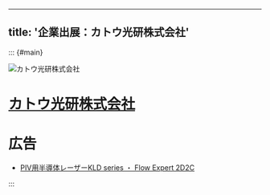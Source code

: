 
---
title: '企業出展：カトウ光研株式会社'
---

::: {#main}

![カトウ光研株式会社](images/kk.png)

# [カトウ光研株式会社](https://www.kk-co.jp/)

# 広告

- <i class="fas fa-ad"></i> [PIV用半導体レーザーKLD series ・ Flow Expert 2D2C](https://www.dropbox.com/s/johreu6s7jtxfdf/ad.pdf?dl=0)

:::
